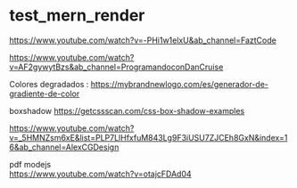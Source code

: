 # test_mern_render

https://www.youtube.com/watch?v=-PHi1w1elxU&ab_channel=FaztCode


https://www.youtube.com/watch?v=AF2gywytBzs&ab_channel=ProgramandoconDanCruise


Colores degradados :
https://mybrandnewlogo.com/es/generador-de-gradiente-de-color

boxshadow
https://getcssscan.com/css-box-shadow-examples

https://www.youtube.com/watch?v=_5HMNZsm6xE&list=PLP7LlHfxfuM843Lg9F3iUSU7ZJCEh8GxN&index=16&ab_channel=AlexCGDesign


pdf modejs  
https://www.youtube.com/watch?v=otajcFDAd04

